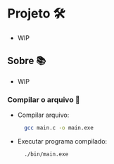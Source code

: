 # Projeto 🛠️

-   WIP

## Sobre 📚

-   WIP

### Compilar o arquivo 🌟

-   Compilar arquivo:

    ```bash
      gcc main.c -o main.exe
    ```

-   Executar programa compilado:

    ```bash
      ./bin/main.exe
    ```
